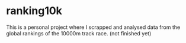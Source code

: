 # ranking10k
This is a personal project where I scrapped and analysed data from the global rankings of the 10000m track race. (not finished yet)
